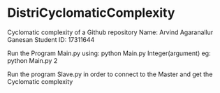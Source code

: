 # DistriCyclomaticComplexity

Cyclomatic complexity of a Github repository 
Name: Arvind Agaranallur Ganesan
Student ID: 17311644


Run the Program Main.py using:
python Main.py Integer(argument)
eg: python Main.py 2


Run the program Slave.py in order to connect to the Master and get the Cyclomatic complexity

